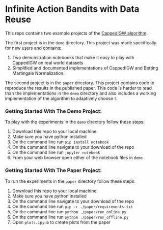 # Infinite Action Bandits with Data Reuse

This repo contains two example projects of the [CappedIGW algorithm](https://arxiv.org/abs/2302.08551).

The first project is in the `demo` directory. This project was made specifically for new users and contains:
  1. Two demonstration notebooks that make it easy to play with CappedIGW on real world datasets
  2. Simplified and documented implementations of CappedIGW and Betting Martingale Normalization.

The second project is in the `paper` directory. This project contains code to reproduce the results in the published paper. This code is harder to read than the implementations in the `demo` directory and also includes a working implementation of the algorithm to adaptively choose $\tau$.

### Getting Started With The Demo Project:

To play with the experiments in the `demo` directory follow these steps:
  1. Download this repo to your local machine
  2. Make sure you have python installed
  3. On the command line run `pip install notebook`
  4. On the command line navigate to your download of the repo
  5. On the command line run `jupyter notebook`
  6. From your web browser open either of the notebook files in `demo`

### Getting Started With The Paper Project:

To run the experiments in the `paper` directory follow these steps:
  1. Download this repo to your local machine
  2. Make sure you have python installed
  3. On the command line navigate to your download of the repo
  4. On the command line run `pip -r ./paper/requirements.txt`
  5. On the command line run `python ./paper/run_online.py`
  6. On the command line run `python ./paper/run_offline.py`
  7. Open `plots.ipynb` to create plots from the paper
